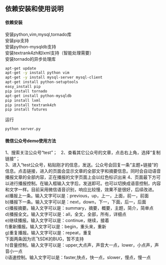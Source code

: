 ## 依赖安装和使用说明 ##
#### 依赖安装 ####
安装python,vim,mysql,tornado库  
安装pip支持  
安装python-mysqldb支持  
安装textrank4zh和lxml支持（智能处理需要）  
安装tornado的异步处理库  
```Bash
apt-get update
apt-get -y install python vim
apt-get -y install mysql-server mysql-client
apt-get install python-setuptools
easy_install pip
pip install tornado
apt-get install python-mysqldb
pip install lxml
pip install textrank4zh
pip install futures
```
运行
```Bash
python server.py
```

#### 微信公众号demo使用方法 ####
1、搜索关注公众号“test”；  
2、查看其它公众号的文章，点击右上角，选择“复制链接”；  
3、进入“test公众号，粘贴刚才的信息，发送。公众号会回复一条“主题+链接”的信息。点击链接，进入的页面会显示文章的全部文字和摘要信息。同时会自动语音播报文章的全部内容，正在播报的文字页面上会以红色标识出来
4、页面最下方可以进行播报控制。在输入框输入文字后，发送即可。也可以切换成语音控制，内容和文字一样。目前采用微信语音识别，响应比较慢，效果不是很好，后续改进。  
a)播报上一条。输入文字可以是：previous，up，上一，上面，前一，前面  
b)播报下一条。输入文字可以是：next，down，下一，下面，后一，后面  
c)播报摘要。输入文字可以是：summary，摘要，概要，主题，简介，简单点  
d)播报全文。输入文字可以是：all，全文，全部，所有，详细点  
e)继续播报。输入文字可以是：continue，继续，接着  
f)重新播报。输入文字可以是：begin，重头来，重新  
g)重复播报。输入文字可以是：repeat，重复  
下面两条因为讯飞SDK的BUG，暂不支持  
h)音量控制。输入文字可以是：upper,大点声，声音大一点，lower，小点声，声音小一点  
i)语速控制。输入文字可以是：faster,快点，快一点，slower，慢点，慢一点  
